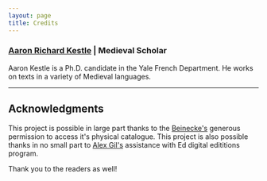 ```yaml
---
layout: page
title: Credits
---
```


### [Aaron Richard Kestle](https://github.com/oldfrenchtexts) | Medieval Scholar

Aaron Kestle is a Ph.D. candidate in the Yale French Department. He works on texts in a variety of Medieval languages.

---

## Acknowledgments

This project is possible in large part thanks to the [Beinecke's](https://beinecke.library.yale.edu/) generous permission to access it's physical catalogue. This project is also possible thanks in no small part to [Alex Gil's](http://www.elotroalex.com/) assistance with Ed digital edititions program. 

Thank you to the readers as well!
